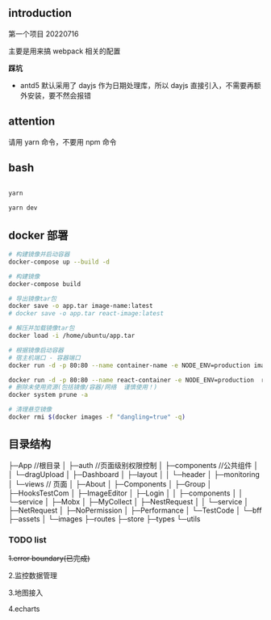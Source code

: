 ## introduction

第一个项目 20220716

主要是用来搞 webpack 相关的配置

**踩坑**

- antd5 默认采用了 dayjs 作为日期处理库，所以 dayjs 直接引入，不需要再额外安装，要不然会报错

## attention

请用 yarn 命令，不要用 npm 命令

## bash

```bash

yarn

yarn dev
```

## docker 部署

```bash
# 构建镜像并启动容器
docker-compose up --build -d

# 构建镜像
docker-compose build

# 导出镜像tar包
docker save -o app.tar image-name:latest
# docker save -o app.tar react-image:latest

# 解压并加载镜像tar包
docker load -i /home/ubuntu/app.tar

# 根据镜像启动容器
# 宿主机端口 - 容器端口
docker run -d -p 80:80 --name container-name -e NODE_ENV=production image-name:latest

docker run -d -p 80:80 --name react-container -e NODE_ENV=production  react-image:latest
# 删除未使用资源(包括镜像/容器/网络  谨慎使用！)
docker system prune -a

# 清理悬空镜像
docker rmi $(docker images -f "dangling=true" -q)

```

## 目录结构

├─App //根目录
│ ├─auth //页面级别权限控制
│ ├─components //公共组件
│ │ └─dragUpload
│ ├─Dashboard
│ ├─layout
│ │ └─header
│ ├─monitoring
│ └─views // 页面
│ ├─About
│ ├─Components
│ ├─Group
│ ├─HooksTestCom
│ ├─ImageEditor
│ ├─Login
│ │ ├─components
│ │ └─service
│ ├─Mobx
│ ├─MyCollect
│ ├─NestRequest
│ │ └─service
│ ├─NetRequest
│ ├─NoPermission
│ ├─Performance
│ └─TestCode
│ └─bff
├─assets
│ └─images
├─routes
├─store
├─types
└─utils

### TODO list

~~1.error boundary(已完成)~~

2.监控数据管理

3.地图接入

4.echarts
